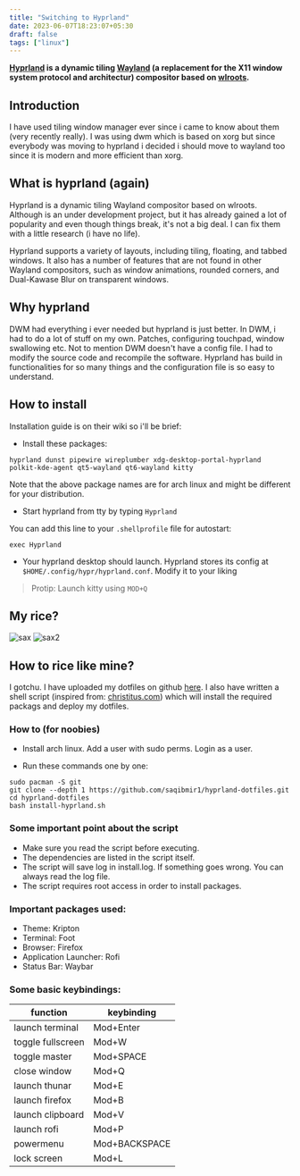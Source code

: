 ```yaml
---
title: "Switching to Hyprland"
date: 2023-06-07T18:23:07+05:30
draft: false
tags: ["linux"]
---
```


**[Hyprland](https://hyprland.org) is a dynamic tiling [Wayland](https://wayland.freedesktop.org) (a replacement for the X11 window system protocol and architectur) compositor based on [wlroots](https://way-cooler.org/book/wlroots_introduction.html).**

## Introduction
I have used tiling window manager ever since i came to know about them (very recently really). I was using dwm which is based on xorg but since everybody was moving to hyprland
i decided i should move to wayland too since it is modern and more efficient than xorg.

## What is hyprland (again)

Hyprland is a dynamic tiling Wayland compositor based on wlroots. Although is an under development project, but it has already gained a lot of popularity and even though things break, it's not a big deal. I can fix them with a little research (i have no life).

Hyprland supports a variety of layouts, including tiling, floating, and tabbed windows. It also has a number of features that are not found in other Wayland compositors, such as window animations, rounded corners, and Dual-Kawase Blur on transparent windows.

## Why hyprland
DWM had everything i ever needed but hyprland is just better. In DWM, i had to do a lot of stuff on my own. Patches, configuring touchpad, window swallowing etc. Not to mention
DWM doesn't have a config file. I had to modify the source code and recompile the software. Hyprland  has build in functionalities for so many things and the configuration file is so easy to understand.

## How to install
Installation guide is on their wiki so i'll be brief:
- Install these packages:

```shell
hyprland dunst pipewire wireplumber xdg-desktop-portal-hyprland polkit-kde-agent qt5-wayland qt6-wayland kitty
```

Note that the above package names are for arch linux and might be different for your distribution.

- Start hyprland from tty by typing ```Hyprland```

You can add this line to your ```.shellprofile``` file for autostart:

```exec Hyprland```

- Your hyprland desktop should launch. Hyprland stores its config at ```$HOME/.config/hypr/hyprland.conf```. Modify it to your liking

>Protip: Launch kitty using ```MOD+Q```

## My rice?
![sax](hyprland-rice.png)
![sax2](hyprland-rice-2.png)

## How to rice like mine?
I gotchu. I have uploaded my dotfiles on github [here](https://github.com/saqibmir1/hyprland-dotfiles.git). I also have written a shell script (inspired from: [christitus.com](https://christitus.com)) which will install
the required packags and deploy my dotfiles.

### How to (for noobies)
- Install arch linux. Add a user with sudo perms. Login as a user.

- Run these commands one by one:

 ```shell
sudo pacman -S git
git clone --depth 1 https://github.com/saqibmir1/hyprland-dotfiles.git
cd hyprland-dotfiles
bash install-hyprland.sh
```

### Some important point about the script
- Make sure you read the script before executing.
- The dependencies are listed in the script itself. 
- The script will save log in install.log. If something goes wrong. You can always read the log file.
- The script requires root access in order to install packages. 

### Important packages used:
- Theme: Kripton
- Terminal: Foot
- Browser: Firefox
- Application Launcher: Rofi
- Status Bar: Waybar

### Some basic keybindings:
| function          | keybinding    |
|-------------------|---------------|
| launch terminal   | Mod+Enter     |
| toggle fullscreen | Mod+W         |
| toggle master     | Mod+SPACE     |
| close window      | Mod+Q         |
| launch thunar     | Mod+E         |
| launch firefox    | Mod+B         |
| launch clipboard  | Mod+V         |
| launch rofi       | Mod+P         |
| powermenu         | Mod+BACKSPACE |
| lock screen       | Mod+L         |



